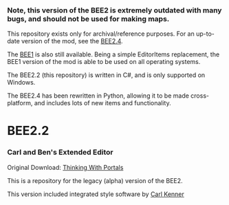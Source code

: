 ### Note, this version of the BEE2 is extremely outdated with many bugs, and should not be used for making maps.

This repository exists only for archival/reference purposes. For an up-to-date version of the mod, see the [BEE2.4](https://github.com/BEEmod/BEE2.4).

The [BEE1](https://github.com/BEEmod/BEEMOD) is also still available. Being a simple EditorItems replacement, the BEE1 version of the mod is able to be used on all operating systems.

The BEE2.2 (this repository) is written in C#, and is only supported on Windows. 

The BEE2.4 has been rewritten in Python, allowing it to be made cross-platform, and includes lots of new items and functionality.


# BEE2.2

### Carl and Ben's Extended Editor

Original Download: [Thinking With Portals](https://www.thinking.withportals.com/view-download/?id=2781)

This is a repository for the legacy (alpha) version of the BEE2.

This version included integrated style software by [Carl Kenner](https://github.com/CarlKenner)
